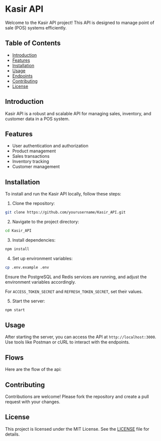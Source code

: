 # Kasir API

Welcome to the Kasir API project! This API is designed to manage point of sale (POS) systems efficiently.

## Table of Contents

- [Introduction](#introduction)
- [Features](#features)
- [Installation](#installation)
- [Usage](#usage)
- [Endpoints](#endpoints)
- [Contributing](#contributing)
- [License](#license)

## Introduction

Kasir API is a robust and scalable API for managing sales, inventory, and customer data in a POS system.

## Features

- User authentication and authorization
- Product management
- Sales transactions
- Inventory tracking
- Customer management

## Installation

To install and run the Kasir API locally, follow these steps:

1. Clone the repository:

```sh
git clone https://github.com/yourusername/Kasir_API.git
```

2. Navigate to the project directory:

```sh
cd Kasir_API
```

3. Install dependencies:

```sh
npm install
```

4. Set up environment variables:

```sh
cp .env.example .env
```

Ensure the PostgreSQL and Redis services are running, and adjust the environment variables accordingly.

For `ACCESS_TOKEN_SECRET` and `REFRESH_TOKEN_SECRET`, set their values.

5. Start the server:

```sh
npm start
```

## Usage

After starting the server, you can access the API at `http://localhost:3000`. Use tools like Postman or cURL to interact with the endpoints.

## Flows

Here are the flow of the api:

## Contributing

Contributions are welcome! Please fork the repository and create a pull request with your changes.

## License

This project is licensed under the MIT License. See the [LICENSE](LICENSE) file for details.
